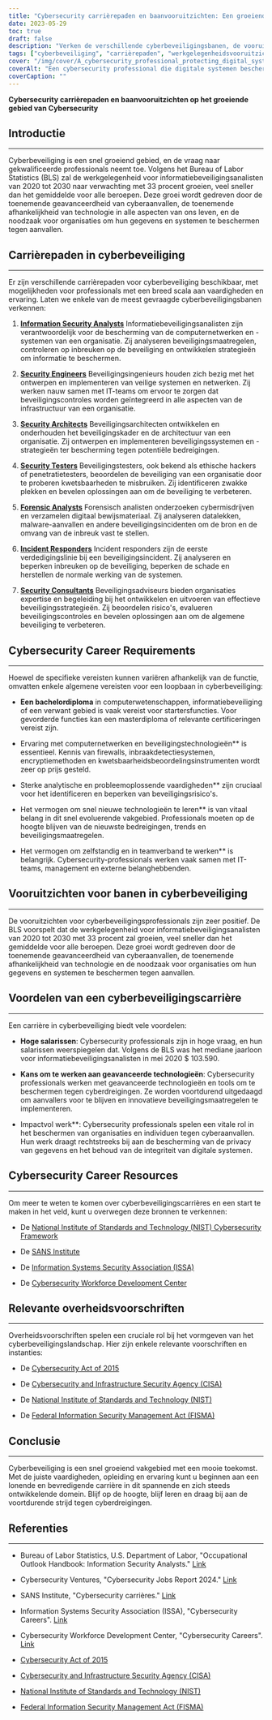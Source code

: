 ```yaml
---
title: "Cybersecurity carrièrepaden en baanvooruitzichten: Een groeiend veld"
date: 2023-05-29
toc: true
draft: false
description: "Verken de verschillende cyberbeveiligingsbanen, de vooruitzichten op werk en de voordelen in dit snel groeiende veld."
tags: ["cyberbeveiliging", "carrièrepaden", "werkgelegenheidsvooruitzichten", "informatiebeveiligingsanalisten", "veiligheidsingenieurs", "veiligheidsarchitecten", "veiligheidstesters", "forensisch analisten", "incidentenbestrijders", "beveiligingsadviseurs", "cyberdreigingen", "technologie", "gegevensbescherming", "privacy", "professionele ontwikkeling", "certificaten", "overheidsvoorschriften", "NIST", "CISA", "carrières in cyberbeveiliging"]
cover: "/img/cover/A_cybersecurity_professional_protecting_digital_systems.png"
coverAlt: "Een cybersecurity professional die digitale systemen beschermt met een schild en een slot."
coverCaption: ""
---
```


**Cybersecurity carrièrepaden en baanvooruitzichten op het groeiende gebied van Cybersecurity**

## Introductie
_____________

Cyberbeveiliging is een snel groeiend gebied, en de vraag naar gekwalificeerde professionals neemt toe. Volgens het Bureau of Labor Statistics (BLS) zal de werkgelegenheid voor informatiebeveiligingsanalisten van 2020 tot 2030 naar verwachting met 33 procent groeien, veel sneller dan het gemiddelde voor alle beroepen. Deze groei wordt gedreven door de toenemende geavanceerdheid van cyberaanvallen, de toenemende afhankelijkheid van technologie in alle aspecten van ons leven, en de noodzaak voor organisaties om hun gegevens en systemen te beschermen tegen aanvallen.

## Carrièrepaden in cyberbeveiliging
_____________

Er zijn verschillende carrièrepaden voor cyberbeveiliging beschikbaar, met mogelijkheden voor professionals met een breed scala aan vaardigheden en ervaring. Laten we enkele van de meest gevraagde cyberbeveiligingsbanen verkennen:

1. [**Information Security Analysts**](https://www.bls.gov/ooh/computer-and-information-technology/information-security-analysts.htm) Informatiebeveiligingsanalisten zijn verantwoordelijk voor de bescherming van de computernetwerken en -systemen van een organisatie. Zij analyseren beveiligingsmaatregelen, controleren op inbreuken op de beveiliging en ontwikkelen strategieën om informatie te beschermen.

2. [**Security Engineers**](https://www.bls.gov/ooh/computer-and-information-technology/information-security-analysts.htm) Beveiligingsingenieurs houden zich bezig met het ontwerpen en implementeren van veilige systemen en netwerken. Zij werken nauw samen met IT-teams om ervoor te zorgen dat beveiligingscontroles worden geïntegreerd in alle aspecten van de infrastructuur van een organisatie.

3. [**Security Architects**](https://www.bls.gov/ooh/computer-and-information-technology/information-security-analysts.htm) Beveiligingsarchitecten ontwikkelen en onderhouden het beveiligingskader en de architectuur van een organisatie. Zij ontwerpen en implementeren beveiligingssystemen en -strategieën ter bescherming tegen potentiële bedreigingen.

4. [**Security Testers**](https://www.bls.gov/ooh/computer-and-information-technology/information-security-analysts.htm) Beveiligingstesters, ook bekend als ethische hackers of penetratietesters, beoordelen de beveiliging van een organisatie door te proberen kwetsbaarheden te misbruiken. Zij identificeren zwakke plekken en bevelen oplossingen aan om de beveiliging te verbeteren.

5. [**Forensic Analysts**](https://www.bls.gov/ooh/computer-and-information-technology/information-security-analysts.htm) Forensisch analisten onderzoeken cybermisdrijven en verzamelen digitaal bewijsmateriaal. Zij analyseren datalekken, malware-aanvallen en andere beveiligingsincidenten om de bron en de omvang van de inbreuk vast te stellen.

6. [**Incident Responders**](https://www.bls.gov/ooh/computer-and-information-technology/information-security-analysts.htm) Incident responders zijn de eerste verdedigingslinie bij een beveiligingsincident. Zij analyseren en beperken inbreuken op de beveiliging, beperken de schade en herstellen de normale werking van de systemen.

7. [**Security Consultants**](https://www.bls.gov/careeroutlook/2018/interview/cybersecurity-consultant.htm) Beveiligingsadviseurs bieden organisaties expertise en begeleiding bij het ontwikkelen en uitvoeren van effectieve beveiligingsstrategieën. Zij beoordelen risico's, evalueren beveiligingscontroles en bevelen oplossingen aan om de algemene beveiliging te verbeteren.

## Cybersecurity Career Requirements
_____________

Hoewel de specifieke vereisten kunnen variëren afhankelijk van de functie, omvatten enkele algemene vereisten voor een loopbaan in cyberbeveiliging:

- **Een bachelordiploma** in computerwetenschappen, informatiebeveiliging of een verwant gebied is vaak vereist voor startersfuncties. Voor gevorderde functies kan een masterdiploma of relevante certificeringen vereist zijn.

- Ervaring met computernetwerken en beveiligingstechnologieën** is essentieel. Kennis van firewalls, inbraakdetectiesystemen, encryptiemethoden en kwetsbaarheidsbeoordelingsinstrumenten wordt zeer op prijs gesteld.

- Sterke analytische en probleemoplossende vaardigheden** zijn cruciaal voor het identificeren en beperken van beveiligingsrisico's.

- Het vermogen om snel nieuwe technologieën te leren** is van vitaal belang in dit snel evoluerende vakgebied. Professionals moeten op de hoogte blijven van de nieuwste bedreigingen, trends en beveiligingsmaatregelen.

- Het vermogen om zelfstandig en in teamverband te werken** is belangrijk. Cybersecurity-professionals werken vaak samen met IT-teams, management en externe belanghebbenden.

## Vooruitzichten voor banen in cyberbeveiliging
_____________

De vooruitzichten voor cyberbeveiligingsprofessionals zijn zeer positief. De BLS voorspelt dat de werkgelegenheid voor informatiebeveiligingsanalisten van 2020 tot 2030 met 33 procent zal groeien, veel sneller dan het gemiddelde voor alle beroepen. Deze groei wordt gedreven door de toenemende geavanceerdheid van cyberaanvallen, de toenemende afhankelijkheid van technologie en de noodzaak voor organisaties om hun gegevens en systemen te beschermen tegen aanvallen.

## Voordelen van een cyberbeveiligingscarrière
_____________

Een carrière in cyberbeveiliging biedt vele voordelen:

- **Hoge salarissen**: Cybersecurity professionals zijn in hoge vraag, en hun salarissen weerspiegelen dat. Volgens de BLS was het mediane jaarloon voor informatiebeveiligingsanalisten in mei 2020 $ 103.590.

- **Kans om te werken aan geavanceerde technologieën**: Cybersecurity professionals werken met geavanceerde technologieën en tools om te beschermen tegen cyberdreigingen. Ze worden voortdurend uitgedaagd om aanvallers voor te blijven en innovatieve beveiligingsmaatregelen te implementeren.

- Impactvol werk**: Cybersecurity professionals spelen een vitale rol in het beschermen van organisaties en individuen tegen cyberaanvallen. Hun werk draagt rechtstreeks bij aan de bescherming van de privacy van gegevens en het behoud van de integriteit van digitale systemen.

## Cybersecurity Career Resources
_____________

Om meer te weten te komen over cyberbeveiligingscarrières en een start te maken in het veld, kunt u overwegen deze bronnen te verkennen:

- De [National Institute of Standards and Technology (NIST) Cybersecurity Framework](https://www.nist.gov/cyberframework)

- De [SANS Institute](https://www.sans.org/)

- De [Information Systems Security Association (ISSA)](https://www.issa.org/)

- De [Cybersecurity Workforce Development Center](https://www.cwdc.us/)

## Relevante overheidsvoorschriften
_____________

Overheidsvoorschriften spelen een cruciale rol bij het vormgeven van het cyberbeveiligingslandschap. Hier zijn enkele relevante voorschriften en instanties:

- De [Cybersecurity Act of 2015](https://www.congress.gov/bill/114th-congress/senate-bill/754/text)

- De [Cybersecurity and Infrastructure Security Agency (CISA)](https://www.cisa.gov/)

- De [National Institute of Standards and Technology (NIST)](https://www.nist.gov/)

- De [Federal Information Security Management Act (FISMA)](https://en.wikipedia.org/wiki/Federal_Information_Security_Management_Act_of_2002)

## Conclusie
_____________

Cyberbeveiliging is een snel groeiend vakgebied met een mooie toekomst. Met de juiste vaardigheden, opleiding en ervaring kunt u beginnen aan een lonende en bevredigende carrière in dit spannende en zich steeds ontwikkelende domein. Blijf op de hoogte, blijf leren en draag bij aan de voortdurende strijd tegen cyberdreigingen.

## Referenties
_____________

- Bureau of Labor Statistics, U.S. Department of Labor, "Occupational Outlook Handbook: Information Security Analysts." [Link](https://www.bls.gov/ooh/computer-and-information-technology/information-security-analysts.htm)

- Cybersecurity Ventures, "Cybersecurity Jobs Report 2024." [Link](https://cybersecurityventures.com/jobs/)

- SANS Institute, "Cybersecurity carrières." [Link](https://www.sans.org/careers/)

- Information Systems Security Association (ISSA), "Cybersecurity Careers". [Link](https://www.issa.org/careers/)

- Cybersecurity Workforce Development Center, "Cybersecurity Careers". [Link](https://www.cwdc.us/careers)

- [Cybersecurity Act of 2015](https://www.congress.gov/bill/114th-congress/senate-bill/754/text)

- [Cybersecurity and Infrastructure Security Agency (CISA)](https://www.cisa.gov/)

- [National Institute of Standards and Technology (NIST)](https://www.nist.gov/)

- [Federal Information Security Management Act (FISMA)](https://en.wikipedia.org/wiki/Federal_Information_Security_Management_Act_of_2002)

